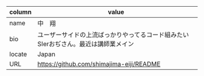 |column|value|
|---|---|
|name|中　翔|
|bio|ユーザーサイドの上流ばっかりやってるコード組みたいSIerおぢさん。最近は講師業メイン|organization|Freelance|
|locate|Japan|
|URL|https://github.com/shimajima-eiji/README|
